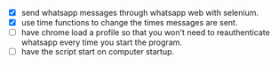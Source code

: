 - [x] send whatsapp messages through whatsapp web with selenium.
- [x] use time functions to change the times messages are sent.
- [ ] have chrome load a profile so that you won't need to reauthenticate whatsapp every time you start the program.
- [ ] have the script start on computer startup.